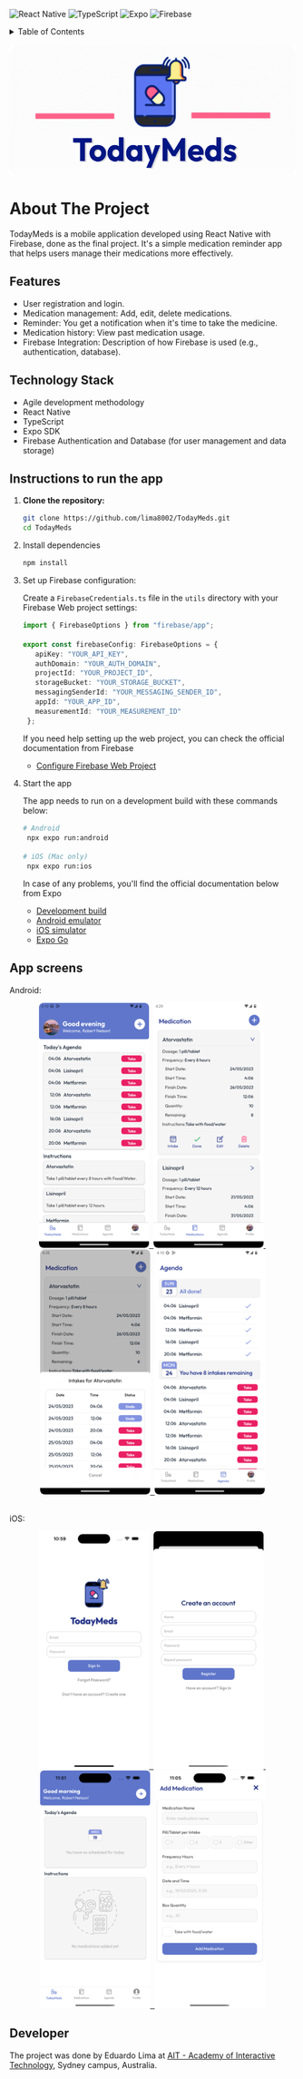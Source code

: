 <!-- BUILT WITH -->

![React Native](https://img.shields.io/badge/React%20Native-20232A?style=for-the-badge&logo=react&logoColor=61DAFB)
![TypeScript](https://img.shields.io/badge/TypeScript-007ACC?style=for-the-badge&logo=typescript&logoColor=white)
![Expo](https://img.shields.io/badge/Expo-1B1F23?style=for-the-badge&logo=expo&logoColor=white)
![Firebase](https://img.shields.io/badge/Firebase-FFCA28?style=for-the-badge&logo=firebase&logoColor=white)

<!-- TABLE OF CONTENTS -->
<details>
  <summary>Table of Contents</summary>
  <ol>
    <li><a href="#about-the-project">About The Project</a></li>
    <li><a href="#features">Features</a></li>
    <li><a href="#technology-stack">Technology Stack</a></li>
    <li><a href="#instructions-to-run-the-app">Instructions to run the app</a></li>
    <li><a href="#app-screens">App screens</a></li>
    <li><a href="#developer">Developer</a></li>
  </ol>
</details>

<!-- PROJECT LOGO -->
<br />
<div align="center" >
   <a href="#todaymeds">
       <img src="assets/images/main-logo.png" alt="Logo" width="529" height="228">
   </a>
</div>

# About The Project

TodayMeds is a mobile application developed using React Native with Firebase, done as the final project. It's a simple medication reminder app that helps users manage their medications more effectively. 

## Features

- User registration and login.
- Medication management: Add, edit, delete medications.
- Reminder: You get a notification when it's time to take the medicine.
- Medication history: View past medication usage.
- Firebase Integration: Description of how Firebase is used (e.g., authentication, database).

## Technology Stack

- Agile development methodology
- React Native
- TypeScript
- Expo SDK
- Firebase Authentication and Database (for user management and data storage)

## Instructions to run the app

1. **Clone the repository:**
   ```bash
   git clone https://github.com/lima8002/TodayMeds.git
   cd TodayMeds
   ```

2. Install dependencies

   ```bash
   npm install
   ```

3. Set up Firebase configuration:

   Create a ``FirebaseCredentials.ts`` file in the ``utils`` directory with your Firebase Web project settings:
   ```typescript
   import { FirebaseOptions } from "firebase/app";

   export const firebaseConfig: FirebaseOptions = {
      apiKey: "YOUR_API_KEY",
      authDomain: "YOUR_AUTH_DOMAIN",
      projectId: "YOUR_PROJECT_ID",
      storageBucket: "YOUR_STORAGE_BUCKET",
      messagingSenderId: "YOUR_MESSAGING_SENDER_ID",
      appId: "YOUR_APP_ID",
      measurementId: "YOUR_MEASUREMENT_ID"
    };
   ```
   If you need help setting up the web project, you can check the official documentation from Firebase

   - [Configure Firebase Web Project](https://firebase.google.com/docs/web/setup)

   
5. Start the app

   The app needs to run on a development build with these commands below:
   ```bash
   # Android
    npx expo run:android
   
   # iOS (Mac only)
    npx expo run:ios
   ```

   In case of any problems, you'll find the official documentation below from Expo
   
   - [Development build](https://docs.expo.dev/develop/development-builds/introduction/)
   - [Android emulator](https://docs.expo.dev/workflow/android-studio-emulator/)
   - [iOS simulator](https://docs.expo.dev/workflow/ios-simulator/)
   - [Expo Go](https://expo.dev/go)

## App screens

Android:
<div align="center"  >
   <a href="#todaymeds">
     <img src="assets/images/ssa1.png" alt="Logo" width="194" height="432" />&nbsp;
     <img src="assets/images/ssa2.png" alt="Logo" width="194" height="432" />&nbsp;
     <img src="assets/images/ssa3.png" alt="Logo" width="194" height="432" />&nbsp;
     <img src="assets/images/ssa4.png" alt="Logo" width="194" height="432" />
   </a>
</div>
<br/>

<p align="center">

</p>


iOS:
<div align="center" >
   <a href="#todaymeds">
     <img src="assets/images/ssi1.png" alt="Logo" width="194" height="419" />&nbsp;
     <img src="assets/images/ssi2.png" alt="Logo" width="194" height="419" />&nbsp;
     <img src="assets/images/ssi3.png" alt="Logo" width="194" height="419" />&nbsp;
     <img src="assets/images/ssi4.png" alt="Logo" width="194" height="419" />
   </a>
</div>

## Developer

The project was done by Eduardo Lima at [AIT - Academy of Interactive Technology](https://ait.edu.au/), Sydney campus, Australia.

<br/>
